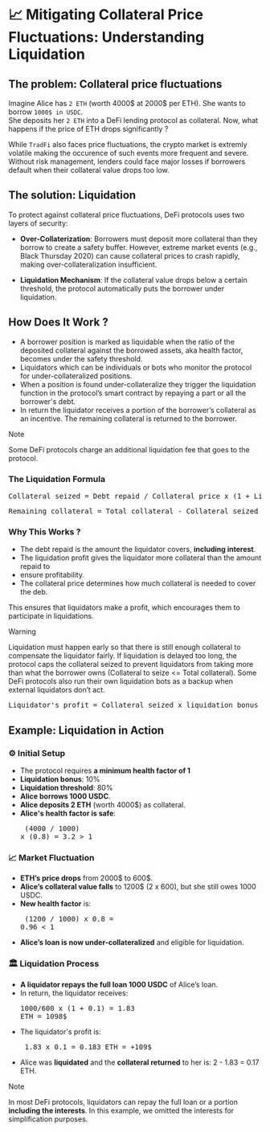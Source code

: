 # 📈  Mitigating Collateral Price Fluctuations: Understanding Liquidation

## The problem: Collateral price fluctuations

Imagine Alice has `2 ETH` (worth 4000$ at 2000$ per ETH). She wants to borrow `1000$ in USDC`.  
She deposits her `2 ETH` into a DeFi lending protocol as collateral. Now, what happens if the price 
of ETH drops significantly ? 

While `TradFi` also faces price fluctuations, the crypto market is extremly volatile making the occurence
of such events more frequent and severe. Without risk management, lenders could face major losses if
borrowers default when their collateral value drops too low. 

## The solution: Liquidation

To protect against collateral price fluctuations, DeFi protocols uses two layers of security:

* **Over-Collaterization**: Borrowers must deposit more collateral than they borrow to create a 
safety buffer. However, extreme market events (e.g., Black Thursday 2020) can cause collateral 
prices to crash rapidly, making over-collateralization insufficient.

* **Liquidation Mechanism**: If the collateral value drops below a certain threshold, the protocol 
automatically puts the borrower under liquidation.

## How Does It Work ?

* A borrower position is marked as liquidable when the ratio of the deposited collateral 
against the borrowed assets, aka health factor, becomes under the safety threshold. 
* Liquidators which can be individuals or bots who monitor the protocol for 
under-collateralized positions.
* When a position is found under-collateralize they trigger the liquidation function in
the protocol’s smart contract by repaying a part or all the borrower's debt.
* In return the liquidator receives a portion of the borrower’s collateral as an incentive.
The remaining collateral is returned to the borrower. 

> [!NOTE]  
> Some DeFi protocols charge an additional liquidation fee that goes to the protocol.

###  The Liquidation Formula

<pre>
Collateral seized = Debt repaid / Collateral price x (1 + Liquidation bonus)
</pre>

<pre>
Remaining collateral = Total collateral - Collateral seized
</pre>

### Why This Works ?

* The debt repaid is the amount the liquidator covers, **including interest**.
* The liquidation profit gives the liquidator more collateral than the amount repaid to 
* ensure profitability.
* The collateral price determines how much collateral is needed to cover the deb.

This ensures that liquidators make a profit, which encourages them to participate in liquidations. 

> [!WARNING]
> Liquidation must happen early so that there is still enough collateral to compensate the liquidator
> fairly. If liquidation is delayed too long, the protocol caps the collateral seized to prevent 
> liquidators from taking more than what the borrower owns (Collateral to seize 
> <= Total collateral).  Some DeFi protocols also run their own liquidation bots as a backup when 
> external liquidators don’t act.

<pre>
Liquidator's profit = Collateral seized x liquidation bonus
</pre>

## Example: Liquidation in Action

### ⚙️ Initial Setup
* The protocol requires **a minimum health factor of 1**
* **Liquidation bonus**: 10%
* **Liquidation threshold**: 80%
* **Alice borrows 1000 USDC**.
* **Alice deposits 2 ETH** (worth 4000$) as collateral.
* **Alice's health factor is safe**: <pre> (4000 / 1000) x (0.8) = 3.2 > 1 </pre> 

### 📈 Market Fluctuation
* **ETH’s price drops** from 2000$ to 600$.
* **Alice’s collateral value falls** to 1200$ (2 x 600), but she still owes 1000 USDC.
* **New health factor** is: <pre> (1200 / 1000) x 0.8 = 0.96 < 1 </pre>
* **Alice’s loan is now under-collateralized** and eligible for liquidation.

### 🏛️ Liquidation Process
* **A liquidator repays the full loan 1000 USDC** of Alice’s loan.
* In return, the liquidator receives: <pre>1000/600 x (1 + 0.1) = 1.83 ETH = 1098$</pre>
* The liquidator's profit is: <pre> 1.83 x 0.1 = 0.183 ETH = +109$ </pre>
* Alice was **liquidated** and the **collateral returned** to her is: 2 - 1.83 = 0.17 ETH. 

> [!NOTE]  
> In most DeFi protocols, liquidators can repay the full loan or a portion **including the
> interests**. In this example, we omitted the interests for simplification purposes.